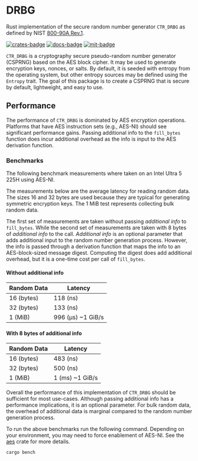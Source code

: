 # DRBG
Rust implementation of the secure random number generator `CTR_DRBG` as
defined by NIST [800-90A Rev.1](https://csrc.nist.gov/publications/detail/sp/800-90a/rev-1/final).

[![crates-badge][crates-badge]][crates-url]
[![docs-badge][docs-badge]][docs-url]
[![mit-badge][mit-badge]][mit-url]

[crates-badge]: https://img.shields.io/crates/v/drbg
[crates-url]: https://crates.io/crates/drbg
[docs-badge]: https://docs.rs/drbg/badge.svg
[docs-url]: https://docs.rs/drbg
[mit-badge]: https://img.shields.io/badge/license-MIT-blue.svg
[mit-url]: https://github.com/dpottavio/drbg/blob/main/LICENSE

`CTR_DRBG` is a cryptography secure pseudo-random number generator
(CSPRNG) based on the AES block cipher. It may be used to generate
encryption keys, nonces, or salts. By default, it is seeded with
entropy from the operating system, but other entropy sources may be
defined using the `Entropy` trait. The goal of this package is to
create a CSPRNG that is secure by default, lightweight, and easy to
use.

## Performance

The performance of `CTR_DRBG` is dominated by AES encryption
operations. Platforms that have AES instruction sets (e.g., AES-NI)
should see significant performance gains. Passing additional info to
the `fill_bytes` function does incur additional overhead as the info
is input to the AES derivation function.

### Benchmarks

The following benchmark measurements where taken on an Intel Ultra 5
225H using AES-NI.

The measurements below are the average latency for reading random
data. The sizes 16 and 32 bytes are used because they are typical for
generating symmetric encryption keys. The 1 MiB test represents
collecting bulk random data.

The first set of measurements are taken without passing *additional
info* to `fill_bytes`. While the second set of measurements are taken
with 8 bytes of *additional info* to the call. *Additional info* is an
optional parameter that adds additional input to the random number
generation process. However, the info is passed through a derivation
function that maps the info to an AES-block-sized message
digest. Computing the digest does add additional overhead, but it is a
one-time cost per call of `fill_bytes`.

#### Without additional info

|Random Data |Latency           |
|------------|------------------|
|16 (bytes)  |118 (ns)          |
|32 (bytes)  |133 (ns)          |
|1  (MiB)    |996 (µs) ~1 GiB/s |

#### With 8 bytes of additional info

|Random Data |Latency           |
|------------|------------------|
|16 (bytes)  |483 (ns)          |
|32 (bytes)  |500 (ns)          |
|1  (MiB)    |  1 (ms) ~1 GiB/s |

Overall the performance of this implementation of `CTR_DRBG` should be
sufficient for most use-cases. Although passing additional info has a
performance implications, it is an optional parameter. For bulk random
data, the overhead of additional data is marginal compared to the
random number generation process.

To run the above benchmarks run the following command. Depending on
your environment, you may need to force enablement of AES-NI. See the
[aes](https://crates.io/crates/aes) crate for more details.

```bash
cargo bench
```
